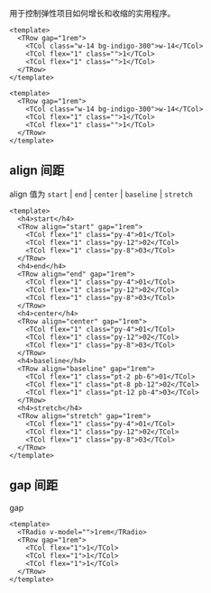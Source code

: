 <style lang="scss"> 
:where(.mdp-demo__preview) {
  h4{
    @apply text-xl font-semibold leading-12 text-slate-700;
  }
  :where(.t-row){
    background-color: #818cf81a;
    background-image: linear-gradient(135deg,#6366f180 10%,#0000 0,#0000 50%,#6366f180 0,#6366f180 60%,#0000 0,#0000);
    background-size: 7.07px 7.07px;
    @apply text-white text-sm font-bold font-mono leading-6 rounded-lg;
  }   
  :where(.t-col){
    @apply py-4 flex items-center justify-center bg-indigo-500 shadow-lg rounded-lg;
  }
}
</style>

用于控制弹性项目如何增长和收缩的实用程序。

```vue preview
<template>
  <TRow gap="1rem">
    <TCol class="w-14 bg-indigo-300">w-14</TCol>
    <TCol flex="1" class="">1</TCol>
    <TCol flex="1" class="">1</TCol>
  </TRow>
</template>
```

```vue preview
<template>
  <TRow gap="1rem">
    <TCol class="w-14 bg-indigo-300">w-14</TCol>
    <TCol flex="1" class="">1</TCol>
    <TCol flex="1" class="">1</TCol>
  </TRow>
</template>
```

## align 间距

align 值为 `start` | `end` | `center` | `baseline` | `stretch`

```vue preview
<template>
  <h4>start</h4>
  <TRow align="start" gap="1rem">
    <TCol flex="1" class="py-4">01</TCol>
    <TCol flex="1" class="py-12">02</TCol>
    <TCol flex="1" class="py-8">03</TCol>
  </TRow>
  <h4>end</h4>
  <TRow align="end" gap="1rem">
    <TCol flex="1" class="py-4">01</TCol>
    <TCol flex="1" class="py-12">02</TCol>
    <TCol flex="1" class="py-8">03</TCol>
  </TRow>
  <h4>center</h4>
  <TRow align="center" gap="1rem">
    <TCol flex="1" class="py-4">01</TCol>
    <TCol flex="1" class="py-12">02</TCol>
    <TCol flex="1" class="py-8">03</TCol>
  </TRow>
  <h4>baseline</h4>
  <TRow align="baseline" gap="1rem">
    <TCol flex="1" class="pt-2 pb-6">01</TCol>
    <TCol flex="1" class="pt-8 pb-12">02</TCol>
    <TCol flex="1" class="pt-12 pb-4">03</TCol>
  </TRow>
  <h4>stretch</h4>
  <TRow align="stretch" gap="1rem">
    <TCol flex="1" class="py-4">01</TCol>
    <TCol flex="1" class="py-12">02</TCol>
    <TCol flex="1" class="py-8">03</TCol>
  </TRow>
</template>
```

## gap 间距

gap

```vue preview
<template>
  <TRadio v-model="">1rem</TRadio>
  <TRow gap="1rem">
    <TCol flex="1">1</TCol>
    <TCol flex="1">1</TCol>
    <TCol flex="1">1</TCol>
  </TRow>
</template>
```

